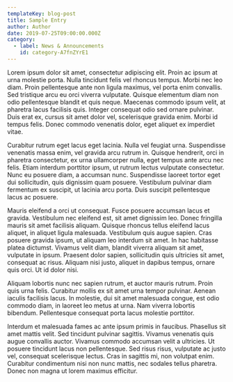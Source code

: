 ```yaml
---
templateKey: blog-post
title: Sample Entry
author: Author
date: 2019-07-25T09:00:00.000Z
category: 
  - label: News & Announcements
    id: category-A7fnZYrE1
---
```


Lorem ipsum dolor sit amet, consectetur adipiscing elit. Proin ac ipsum at urna molestie porta. Nulla tincidunt felis vel rhoncus tempus. Morbi nec leo diam. Proin pellentesque ante non ligula maximus, vel porta enim convallis. Sed tristique arcu eu orci viverra vulputate. Quisque elementum diam non odio pellentesque blandit et quis neque. Maecenas commodo ipsum velit, at pharetra lacus facilisis quis. Integer consequat odio sed ornare pulvinar. Duis erat ex, cursus sit amet dolor vel, scelerisque gravida enim. Morbi id tempus felis. Donec commodo venenatis dolor, eget aliquet ex imperdiet vitae.

Curabitur rutrum eget lacus eget lacinia. Nulla vel feugiat urna. Suspendisse venenatis massa enim, vel gravida arcu rutrum in. Quisque hendrerit, orci in pharetra consectetur, ex urna ullamcorper nulla, eget tempus ante arcu nec felis. Etiam interdum porttitor ipsum, ut rutrum lectus vulputate consectetur. Nunc eu posuere diam, a accumsan nunc. Suspendisse laoreet tortor eget dui sollicitudin, quis dignissim quam posuere. Vestibulum pulvinar diam fermentum ex suscipit, ut lacinia arcu porta. Duis suscipit pellentesque lacus ac posuere.

Mauris eleifend a orci ut consequat. Fusce posuere accumsan lacus et gravida. Vestibulum nec eleifend est, sit amet dignissim leo. Donec fringilla mauris sit amet facilisis aliquam. Quisque rhoncus tellus eleifend lacus aliquet, in aliquet ligula malesuada. Vestibulum quis augue sapien. Cras posuere gravida ipsum, ut aliquam leo interdum sit amet. In hac habitasse platea dictumst. Vivamus velit diam, blandit viverra aliquam sit amet, vulputate in ipsum. Praesent dolor sapien, sollicitudin quis ultricies sit amet, consequat ac risus. Aliquam nisi justo, aliquet in dapibus tempus, ornare quis orci. Ut id dolor nisi.

Aliquam lobortis nunc nec sapien rutrum, et auctor mauris rutrum. Proin quis urna felis. Curabitur mollis ex sit amet urna tempor pulvinar. Aenean iaculis facilisis lacus. In molestie, dui sit amet malesuada congue, est odio commodo diam, in laoreet leo metus at urna. Nam viverra lobortis bibendum. Pellentesque consequat porta lacus molestie porttitor.

Interdum et malesuada fames ac ante ipsum primis in faucibus. Phasellus sit amet mattis velit. Sed tincidunt pulvinar sagittis. Vivamus venenatis quis augue convallis auctor. Vivamus commodo accumsan velit a ultricies. Ut posuere tincidunt lacus non pellentesque. Sed risus risus, vulputate ac justo vel, consequat scelerisque lectus. Cras in sagittis mi, non volutpat enim. Curabitur condimentum nisi non nunc mattis, nec sodales tellus pharetra. Donec non magna ut lorem maximus efficitur.